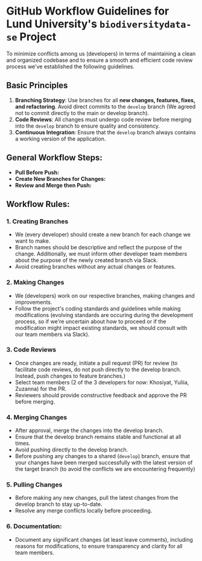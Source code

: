 # GitHub Workflow Guidelines for Lund University's `biodiversitydata-se` Project
To minimize conflicts among us (developers) in terms of maintaining a clean and organized codebase and to ensure a smooth and efficient code review process we've established the following guidelines.

## Basic Principles
1. **Branching Strategy**: Use branches for all **new changes, features, fixes, and refactoring**. Avoid direct commits to the `develop` branch (We agreed not to commit directly to the main or develop branch).
2. **Code Reviews**: All changes must undergo code review before merging into the `develop` branch to ensure quality and consistency.
3. **Continuous Integration**: Ensure that the `develop` branch always contains a working version of the application.

## General Workflow Steps:

- **Pull Before Push:**
- **Create New Branches for Changes:**
- **Review and Merge then Push:**

## Workflow Rules:
### 1. Creating Branches
- We (every developer) should create a new branch for each change we want to make.
- Branch names should be descriptive and reflect the purpose of the change. Additionally, we must inform other developer team members about the purpose of the newly created branch via Slack.
- Avoid creating branches without any actual changes or features.

### 2. Making Changes
- We (developers) work on our respective branches, making changes and improvements.
- Follow the project's coding standards and guidelines while making modifications (evolving standards are occuring during the development process, so if we're uncertain about how to proceed or if the modification might impact existing standards, we should consult with our team members via Slack).

### 3. Code Reviews
- Once changes are ready, initiate a pull request (PR) for review (to facilitate code reviews, do not push directly to the develop branch. Instead, push changes to feature branches.)
- Select team members (2 of the 3 developers for now: Khosiyat, Yuliia, Zuzanna) for the PR.
- Reviewers should provide constructive feedback and approve the PR before merging.

### 4. Merging Changes
- After approval, merge the changes into the develop branch.
- Ensure that the develop branch remains stable and functional at all times.
- Avoid pushing directly to the develop branch.
- Before pushing any changes to a shared (`develop`) branch, ensure that your changes have been merged successfully with the latest version of the target branch (to avoid the conflicts we are encountering frequently)

### 5. Pulling Changes
- Before making any new changes, pull the latest changes from the develop branch to stay up-to-date.
- Resolve any merge conflicts locally before proceeding.

### 6. **Documentation:**
  - Document any significant changes (at least leave comments), including reasons for modifications, to ensure transparency and clarity for all team members.

